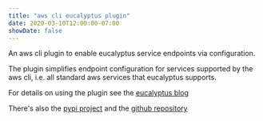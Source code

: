 ```yaml
---
title: "aws cli eucalyptus plugin"
date: 2020-03-10T12:00:00-07:00
showDate: false
---
```


An aws cli plugin to enable eucalyptus service endpoints via configuration.

The plugin simplifies endpoint configuration for services supported by the
aws cli, i.e. all standard aws services that eucalyptus supports.

For details on using the plugin see the
[eucalyptus blog](https://blog.eucalyptus.cloud/post/tools-awscli-plugin-eucalyptus/)

There's also the [pypi project](https://pypi.org/project/awscli-plugin-eucalyptus/)
and the [github repository](https://github.com/Corymbia/eucalyptus-awscli-plugin)
